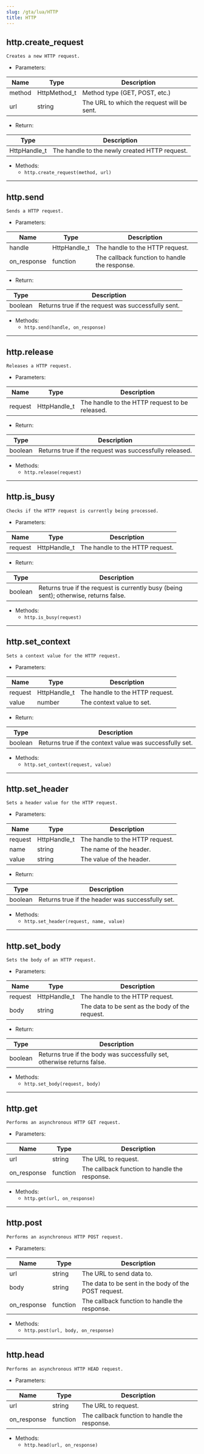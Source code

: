 ```yaml
---
slug: /gta/lua/HTTP
title: HTTP
---
```


## http.create_request
`Creates a new HTTP request.`

- Parameters:

 | Name     | Type              | Description                           |
 | -------- | ----------------- | ------------------------------------- |
 | method   | HttpMethod_t     | Method type (GET, POST, etc.)         |
 | url      | string            | The URL to which the request will be sent. |

- Return:

 | Type         | Description                                                                                         |
 | ------------ | --------------------------------------------------------------------------------------------------- |
 | HttpHandle_t | The handle to the newly created HTTP request.                                                       |

- Methods:
  - `http.create_request(method, url)`

---

## http.send
`Sends a HTTP request.`

- Parameters:

 | Name         | Type              | Description                                |
 | ------------ | ----------------- | ------------------------------------------ |
 | handle       | HttpHandle_t      | The handle to the HTTP request.            |
 | on_response  | function          | The callback function to handle the response. |

- Return:

 | Type     | Description                                                                                  |
 | -------- | -------------------------------------------------------------------------------------------- |
 | boolean  | Returns true if the request was successfully sent.                                           |

- Methods:
  - `http.send(handle, on_response)`

---

## http.release
`Releases a HTTP request.`

- Parameters:

 | Name       | Type              | Description                                        |
 | ---------- | ----------------- | -------------------------------------------------- |
 | request    | HttpHandle_t      | The handle to the HTTP request to be released.    |

- Return:

 | Type     | Description                                                                                   |
 | -------- | --------------------------------------------------------------------------------------------- |
 | boolean  | Returns true if the request was successfully released.                                      |

- Methods:
  - `http.release(request)`

---

## http.is_busy
`Checks if the HTTP request is currently being processed.`

- Parameters:

 | Name       | Type              | Description                                         |
 | ---------- | ----------------- | --------------------------------------------------- |
 | request    | HttpHandle_t      | The handle to the HTTP request.                     |

- Return:

 | Type     | Description                                                                                    |
 | -------- | ---------------------------------------------------------------------------------------------- |
 | boolean  | Returns true if the request is currently busy (being sent); otherwise, returns false.           |

- Methods:
  - `http.is_busy(request)`

---

## http.set_context
`Sets a context value for the HTTP request.`

- Parameters:

 | Name       | Type              | Description                                         |
 | ---------- | ----------------- | --------------------------------------------------- |
 | request    | HttpHandle_t      | The handle to the HTTP request.                     |
 | value      | number            | The context value to set.                           |

- Return:

 | Type     | Description                                                                                   |
 | -------- | --------------------------------------------------------------------------------------------- |
 | boolean  | Returns true if the context value was successfully set.                                      |

- Methods:
  - `http.set_context(request, value)`

---

## http.set_header
`Sets a header value for the HTTP request.`

- Parameters:

 | Name       | Type              | Description                                         |
 | ---------- | ----------------- | --------------------------------------------------- |
 | request    | HttpHandle_t      | The handle to the HTTP request.                     |
 | name       | string            | The name of the header.                             |
 | value      | string            | The value of the header.                            |

- Return:

 | Type     | Description                                                                                   |
 | -------- | ---------------------------------------------------------------------------------------------- |
 | boolean  | Returns true if the header was successfully set.                                               |

- Methods:
  - `http.set_header(request, name, value)`

---

## http.set_body
`Sets the body of an HTTP request.`

- Parameters:

 | Name       | Type              | Description                                         |
 | ---------- | ----------------- | --------------------------------------------------- |
 | request    | HttpHandle_t      | The handle to the HTTP request.                     |
 | body       | string            | The data to be sent as the body of the request.     |

- Return:

 | Type     | Description                                                                                   |
 | -------- | ---------------------------------------------------------------------------------------------- |
 | boolean  | Returns true if the body was successfully set, otherwise returns false.                         |

- Methods:
  - `http.set_body(request, body)`

---

## http.get
`Performs an asynchronous HTTP GET request.`

- Parameters:

 | Name          | Type              | Description                                         |
 | ------------- | ----------------- | --------------------------------------------------- |
 | url           | string            | The URL to request.                                 |
 | on_response   | function          | The callback function to handle the response.       |

- Methods:
  - `http.get(url, on_response)`

---

## http.post
`Performs an asynchronous HTTP POST request.`

- Parameters:

 | Name          | Type              | Description                                         |
 | ------------- | ----------------- | --------------------------------------------------- |
 | url           | string            | The URL to send data to.                            |
 | body          | string            | The data to be sent in the body of the POST request.|
 | on_response   | function          | The callback function to handle the response.       |

- Methods:
  - `http.post(url, body, on_response)`

---

## http.head
`Performs an asynchronous HTTP HEAD request.`

- Parameters:

 | Name          | Type              | Description                                         |
 | ------------- | ----------------- | --------------------------------------------------- |
 | url           | string            | The URL to request.                                 |
 | on_response   | function          | The callback function to handle the response.       |

- Methods:
  - `http.head(url, on_response)`
